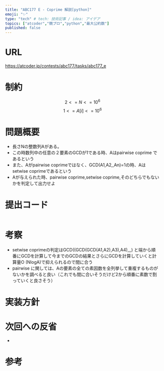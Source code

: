 ```yaml
---
title: "ABC177 E - Coprime 解説[python]"
emoji: "✨"
type: "tech" # tech: 技術記事 / idea: アイデア
topics: ["atcoder","競プロ","python","最大公約数"]
published: false
---
```


# URL
https://atcoder.jp/contests/abc177/tasks/abc177_e

# 制約
$$ 2<=N <=10^{6} $$
$$ 1<=A[i] <=10^{6} $$

# 問題概要
- 長さNの整数列Aがある。
- この時数列中の任意の２要素のGCDが1である時、Aはpairwise coprime であるという
- また、Aがpairwise coprimeではなく、GCD(A1,A2,,An)=1の時、Aはsetwise coprimeであるという
- Aが与えられた時、pairwise coprime,setwise coprime,そのどちらでもないかを判定して出力せよ

# 提出コード
```python

```

# 考察
- setwise coprimeの判定はGCD((GCD(GCD(A1,A2),A3),A4),,,) と端から順番にGCDを計算して今までのGCDの結果とさらにGCDを計算していくと計算量O (NlogA)で抑えられるので間に合う
-  pairwise に関しては、Aの要素の全ての素因数を全列挙して重複するものがないかを調べると良い（これでも間に合いそうだけど2から順番に素数で割っていくと良さそう）

# 実装方針

# 次回への反省
- 

# 参考
